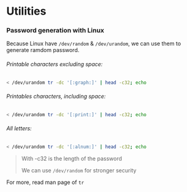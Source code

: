 # Utilities

### Password generation with Linux

Because Linux have `/dev/random` & `/dev/urandom`, we can use them to generate ramdom password.

###### Printable characters excluding space:

```sh
< /dev/urandom tr -dc '[:graph:]' | head -c32; echo
```

###### Printables characters, including space:

```sh
< /dev/urandom tr -dc '[:print:]' | head -c32; echo
```

###### All letters:

```sh
< /dev/urandom tr -dc '[:alnum:]' | head -c32; echo
```

> With -c32 is the length of the password
>
> We can use `/dev/random` for stronger security

For more, read man page of `tr`